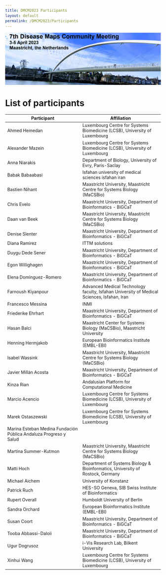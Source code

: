 ```yaml
---
title: DMCM2023 Participants
layout: default
permalink: /DMCM2023/Participants
---
```

<img src="../../../images/places/DMCM2023_banner.png" alt="DMCM2023"/>

# List of participants

| **Participant** | **Affiliation** | 
---------------|----------------|
| Ahmed Hemedan | Luxembourg Centre for Systems Biomedicine (LCSB), University of Luxembourg |
| Alexander Mazein | Luxembourg Centre for Systems Biomedicine (LCSB), University of Luxembourg |
| Anna Niarakis | Department of Biology, University of Evry, Paris-Saclay |
| Babak Babaabasi | Isfahan university of medical sciences isfahan iran |
| Bastien Nihant | Maastricht University, Maastricht Centre for Systems Biology (MaCSBio) |
| Chris Evelo | Maastricht University, Department of Bioinformatics - BiGCaT |
| Daan van Beek | Maastricht University, Maastricht Centre for Systems Biology (MaCSBio) |
| Denise Slenter | Maastricht University, Department of Bioinformatics - BiGCaT |
| Diana Ramirez | ITTM solutions |
| Duygu Dede Sener | Maastricht University, Department of Bioinformatics - BiGCaT |
| Egon Willighagen | Maastricht University, Department of Bioinformatics - BiGCaT |
| Elena Domínguez-Romero | Maastricht University, Department of Bioinformatics - BiGCaT |
| Farnoush Kiyanpour | Advanced Medical Technology faculty, Isfahan University of Medical Sciences, Isfahan, Iran |
| Francesco Messina | INMI |
| Friederike Ehrhart | Maastricht University, Department of Bioinformatics - BiGCaT |
| Hasan Balci | Maastricht Center for Systems Biology (MaCSBio), Maastricht University |
| Henning Hermjakob | European Bioinformatics Institute (EMBL-EBI) |
| Isabel Wassink | Maastricht University, Maastricht Centre for Systems Biology (MaCSBio) |
| Javier Millán Acosta | Maastricht University, Department of Bioinformatics - BiGCaT |
| Kinza Rian | Andalusian Platform for Computational Medicine |
| Marcio Acencio | Luxembourg Centre for Systems Biomedicine (LCSB), University of Luxembourg |
| Marek Ostaszewski | Luxembourg Centre for Systems Biomedicine (LCSB), University of Luxembourg |
| Marina Esteban Medina	Fundación Pública Andaluza Progreso y Salud
| Martina Summer-Kutmon | Maastricht University, Maastricht Centre for Systems Biology (MaCSBio) |
| Matti Hoch | Department of Systems Biology & Bioinformatics, University of Rostock, Germany |
| Michael Aichem | University of Konstanz |
| Patrick Ruch | HES-SO Geneva, SIB Swiss Institute of Bioinformatics |
| Rupert Overall | Humboldt University of Berlin |
| Sandra Orchard | European Bioinformatics Institute (EMBL-EBI) |
| Susan Coort | Maastricht University, Department of Bioinformatics - BiGCaT |
| Tooba Abbassi-Daloii | Maastricht University, Department of Bioinformatics - BiGCaT |
| Ugur Dogrusoz | i-Vis Research Lab, Bilkent University |
| Xinhui Wang | Luxembourg Centre for Systems Biomedicine (LCSB), University of Luxembourg |
